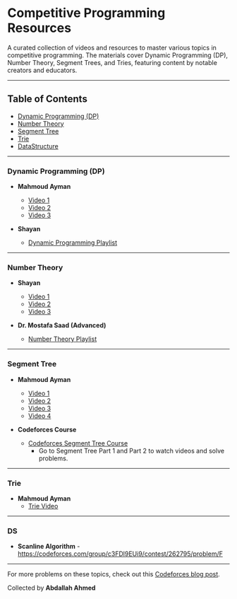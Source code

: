 # Competitive Programming Resources

A curated collection of videos and resources to master various topics in competitive programming. The materials cover Dynamic Programming (DP), Number Theory, Segment Trees, and Tries, featuring content by notable creators and educators.

---

## Table of Contents

- [Dynamic Programming (DP)](#dynamic-programming-dp)
- [Number Theory](#number-theory)
- [Segment Tree](#segment-tree)
- [Trie](#trie)
- [DataStructure](#DS)

---

### Dynamic Programming (DP)

- **Mahmoud Ayman**
  - [Video 1](https://youtu.be/7yplBIOTXcQ?si=CHVY8Ue20SbL8eRf)
  - [Video 2](https://youtu.be/QWf1szAMwKY?si=Td4Frpz9h_xyM0VS)
  - [Video 3](https://youtu.be/vjRU1oA4Mf0?si=ylUION9QLF7iko68)

- **Shayan**
  - [Dynamic Programming Playlist](https://www.youtube.com/playlist?list=PLzDmwrrgE-UVKGwxoYao36BVTvBozwLoG)

---

### Number Theory

- **Shayan**
  - [Video 1](https://www.youtube.com/live/-BglZNHvQu8?si=NqpKBe8QUEK7srui)
  - [Video 2](https://www.youtube.com/live/DfFJMaEkVUo?si=RmpdboHO-oUWnFzC)
  - [Video 3](https://www.youtube.com/live/SkIG6Q5tZzg?si=bk9NMp5Pu08QOXgS)

- **Dr. Mostafa Saad (Advanced)**
  - [Number Theory Playlist](https://www.youtube.com/playlist?list=PLPt2dINI2MIY7l5zyFd1W28rei3b-AXaJ)

---

### Segment Tree

- **Mahmoud Ayman**
  - [Video 1](https://youtu.be/lxunri_KS00?si=RBp6Z2rXWEDwrLEg)
  - [Video 2](https://youtu.be/w0zMxFRzmiU?si=zSYoTFr7ZU9OPAV3)
  - [Video 3](https://youtu.be/t4hhq7JX_oI?si=Iou2WzRZxKoMrlNX)
  - [Video 4](https://youtu.be/3YO-h5RuUY4?si=kwU6JCMDi9LA_MaZ)

- **Codeforces Course**
  - [Codeforces Segment Tree Course](https://codeforces.com/edu/course/2)
    - Go to Segment Tree Part 1 and Part 2 to watch videos and solve problems.

---

### Trie

- **Mahmoud Ayman**
  - [Trie Video](https://youtu.be/rOaKEQ71GhA?si=hqV586HZyo6bwcxc)

---

### DS

- **Scanline Algorithm**
   -https://codeforces.com/group/c3FDl9EUi9/contest/262795/problem/F
---

For more problems on these topics, check out this [Codeforces blog post](https://codeforces.com/blog/entry/55274).

Collected by **Abdallah Ahmed**
